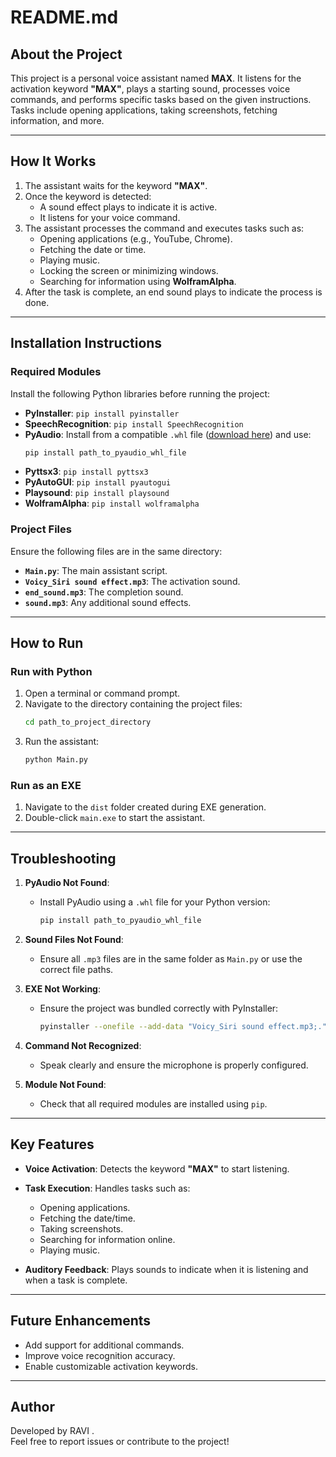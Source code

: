 # **README.md**

## **About the Project**
This project is a personal voice assistant named **MAX**. It listens for the activation keyword **"MAX"**, plays a starting sound, processes voice commands, and performs specific tasks based on the given instructions. Tasks include opening applications, taking screenshots, fetching information, and more.

---

## **How It Works**
1. The assistant waits for the keyword **"MAX"**.
2. Once the keyword is detected:
   - A sound effect plays to indicate it is active.
   - It listens for your voice command.
3. The assistant processes the command and executes tasks such as:
   - Opening applications (e.g., YouTube, Chrome).
   - Fetching the date or time.
   - Playing music.
   - Locking the screen or minimizing windows.
   - Searching for information using **WolframAlpha**.
4. After the task is complete, an end sound plays to indicate the process is done.

---

## **Installation Instructions**
### **Required Modules**
Install the following Python libraries before running the project:
- **PyInstaller**: `pip install pyinstaller`
- **SpeechRecognition**: `pip install SpeechRecognition`
- **PyAudio**: Install from a compatible `.whl` file ([download here](https://www.lfd.uci.edu/~gohlke/pythonlibs/#pyaudio)) and use:
  ```bash
  pip install path_to_pyaudio_whl_file
  ```
- **Pyttsx3**: `pip install pyttsx3`
- **PyAutoGUI**: `pip install pyautogui`
- **Playsound**: `pip install playsound`
- **WolframAlpha**: `pip install wolframalpha`

### **Project Files**
Ensure the following files are in the same directory:
- **`Main.py`**: The main assistant script.
- **`Voicy_Siri sound effect.mp3`**: The activation sound.
- **`end_sound.mp3`**: The completion sound.
- **`sound.mp3`**: Any additional sound effects.

---

## **How to Run**
### **Run with Python**
1. Open a terminal or command prompt.
2. Navigate to the directory containing the project files:
   ```bash
   cd path_to_project_directory
   ```
3. Run the assistant:
   ```bash
   python Main.py
   ```

### **Run as an EXE**
1. Navigate to the `dist` folder created during EXE generation.
2. Double-click `main.exe` to start the assistant.

---

## **Troubleshooting**
1. **PyAudio Not Found**:
   - Install PyAudio using a `.whl` file for your Python version:
     ```bash
     pip install path_to_pyaudio_whl_file
     ```

2. **Sound Files Not Found**:
   - Ensure all `.mp3` files are in the same folder as `Main.py` or use the correct file paths.

3. **EXE Not Working**:
   - Ensure the project was bundled correctly with PyInstaller:
     ```bash
     pyinstaller --onefile --add-data "Voicy_Siri sound effect.mp3;." --add-data "end_sound.mp3;." --add-data "sound.mp3;." Main.py
     ```

4. **Command Not Recognized**:
   - Speak clearly and ensure the microphone is properly configured.

5. **Module Not Found**:
   - Check that all required modules are installed using `pip`.

---

## **Key Features**
- **Voice Activation**: Detects the keyword **"MAX"** to start listening.
- **Task Execution**: Handles tasks such as:
  - Opening applications.
  - Fetching the date/time.
  - Taking screenshots.
  - Searching for information online.
  - Playing music.

- **Auditory Feedback**: Plays sounds to indicate when it is listening and when a task is complete.

---

## **Future Enhancements**
- Add support for additional commands.
- Improve voice recognition accuracy.
- Enable customizable activation keywords. 

---

## **Author**
Developed by RAVI .  
Feel free to report issues or contribute to the project!
